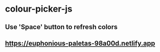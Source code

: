 # colour-picker-js
## Use 'Space' button to refresh colors
## https://euphonious-paletas-98a00d.netlify.app
